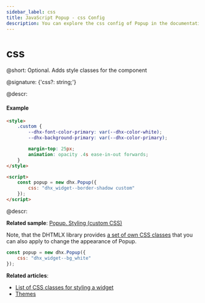 ```yaml
---
sidebar_label: css
title: JavaScript Popup - css Config 
description: You can explore the css config of Popup in the documentation of the DHTMLX JavaScript UI library. Browse developer guides and API reference, try out code examples and live demos, and download a free 30-day evaluation version of DHTMLX Suite.
---
```


# css

@short: Optional. Adds style classes for the component

@signature: {'css?: string;'}

@descr:
#### Example

~~~html
<style>
	.custom {
		--dhx-font-color-primary: var(--dhx-color-white);
		--dhx-background-primary: var(--dhx-color-primary);

		margin-top: 25px;
		animation: opacity .4s ease-in-out forwards;
	}
</style>

<script>
	const popup = new dhx.Popup({
	    css: "dhx_widget--border-shadow custom"
	});
</script>
~~~

@descr:

**Related sample**: [Popup. Styling (custom CSS)](https://snippet.dhtmlx.com/rd8zfw5h)

Note, that the DHTMLX library provides [a set of own CSS classes](helpers/base_elements.md#list-of-css-classes-for-styling-a-widget) that you can also apply to change the appearance of Popup.

~~~js
const popup = new dhx.Popup({
    css: "dhx_widget--bg_white"
}); 
~~~

**Related articles**: 
- [List of CSS classes for styling a widget](helpers/base_elements.md#list-of-css-classes-for-styling-a-widget)
- [Themes](themes.md)
